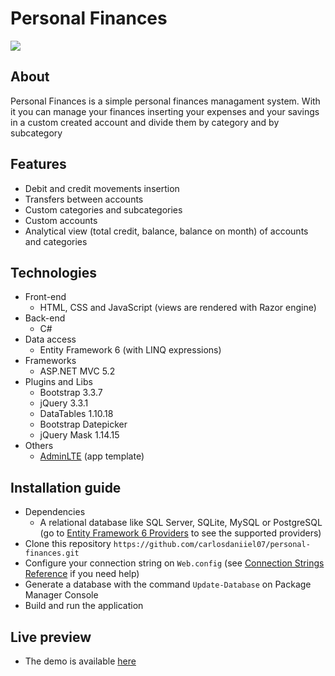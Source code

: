 Personal Finances
============
![](https://i.imgur.com/pHdPftf.png)

## About
Personal Finances is a simple personal finances managament system. With it you can manage your finances inserting your expenses and your savings in a custom created account and divide them by category and by subcategory

## Features
* Debit and credit movements insertion
* Transfers between accounts
* Custom categories and subcategories
* Custom accounts
* Analytical view (total credit, balance, balance on month) of accounts and categories

## Technologies
* Front-end
  * HTML, CSS and JavaScript (views are rendered with Razor engine)
* Back-end
  * C#
* Data access
  * Entity Framework 6 (with LINQ expressions)
* Frameworks
  * ASP.NET MVC 5.2
* Plugins and Libs
  * Bootstrap 3.3.7
  * jQuery 3.3.1
  * DataTables 1.10.18
  * Bootstrap Datepicker 
  * jQuery Mask 1.14.15
* Others
  * [AdminLTE](https://github.com/almasaeed2010/AdminLTE) (app template)
 
 ## Installation guide
  * Dependencies
     * A relational database like SQL Server, SQLite, MySQL or PostgreSQL (go to [Entity Framework 6 Providers](https://docs.microsoft.com/pt-br/ef/ef6/fundamentals/providers/) to see the supported providers)
  * Clone this repository `https://github.com/carlosdaniiel07/personal-finances.git`
  * Configure your connection string on `Web.config` (see [Connection Strings Reference](https://www.connectionstrings.com/) if you need help)
  * Generate a database with the command `Update-Database` on Package Manager Console
  * Build and run the application
 
 ## Live preview
  * The demo is available [here](https://personal-finances.azurewebsites.net/)

